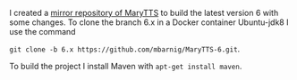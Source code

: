I created a [mirror repository of MaryTTS](https://github.com/mbarnig/MaryTTS-6) to build the latest version 6 with some changes. To clone the branch 6.x in a Docker container Ubuntu-jdk8 I use the command   
 
`git clone -b 6.x https://github.com/mbarnig/MaryTTS-6.git`.

To build the project I install Maven with `apt-get install maven`.

